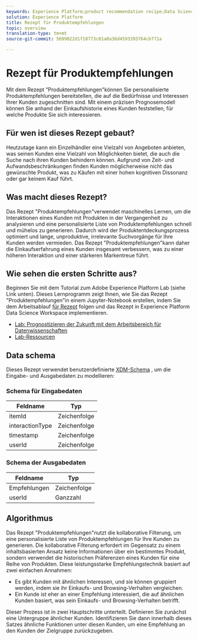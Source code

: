 ```yaml
---
keywords: Experience Platform;product recommendation recipe;Data Science Workspace;popular topics
solution: Experience Platform
title: Rezept für Produktempfehlungen
topic: overview
translation-type: tm+mt
source-git-commit: 5699022d1f18773c81a0a36d4593393764cb771a

---
```



# Rezept für Produktempfehlungen

Mit dem Rezept &quot;Produktempfehlungen&quot;können Sie personalisierte Produktempfehlungen bereitstellen, die auf die Bedürfnisse und Interessen Ihrer Kunden zugeschnitten sind. Mit einem präzisen Prognosemodell können Sie anhand der Einkaufshistorie eines Kunden feststellen, für welche Produkte Sie sich interessieren.

## Für wen ist dieses Rezept gebaut?

Heutzutage kann ein Einzelhändler eine Vielzahl von Angeboten anbieten, was seinen Kunden eine Vielzahl von Möglichkeiten bietet, die auch die Suche nach ihren Kunden behindern können. Aufgrund von Zeit- und Aufwandsbeschränkungen finden Kunden möglicherweise nicht das gewünschte Produkt, was zu Käufen mit einer hohen kognitiven Dissonanz oder gar keinem Kauf führt.

## Was macht dieses Rezept?

Das Rezept &quot;Produktempfehlungen&quot;verwendet maschinelles Lernen, um die Interaktionen eines Kunden mit Produkten in der Vergangenheit zu analysieren und eine personalisierte Liste von Produktempfehlungen schnell und mühelos zu generieren. Dadurch wird der Produktentdeckungsprozess optimiert und lange, unproduktive, irrelevante Suchvorgänge für Ihre Kunden werden vermieden. Das Rezept &quot;Produktempfehlungen&quot;kann daher die Einkaufserfahrung eines Kunden insgesamt verbessern, was zu einer höheren Interaktion und einer stärkeren Markentreue führt.

## Wie sehen die ersten Schritte aus?

Beginnen Sie mit dem Tutorial zum Adobe Experience Platform Lab (siehe Link unten). Dieses Lernprogramm zeigt Ihnen, wie Sie das Rezept &quot;Produktempfehlungen&quot;in einem Jupyter-Notebook erstellen, indem Sie dem Arbeitsablauf [für Rezept](../jupyterlab/create-a-recipe.md) folgen und das Rezept in Experience Platform Data Science Workspace implementieren.

* [Lab: Prognostizieren der Zukunft mit dem Arbeitsbereich für Datenwissenschaften](https://expleague.azureedge.net/labs/L777/index.html)
* [Lab-Ressourcen](https://github.com/adobe/experience-platform-dsw-reference/tree/master/Summit/2019/resources)

## Data schema

Dieses Rezept verwendet benutzerdefinierte [XDM-Schema](../../xdm/schema/field-dictionary.md) , um die Eingabe- und Ausgabedaten zu modellieren:

### Schema für Eingabedaten

| Feldname | Typ |
--- | ---
| itemId | Zeichenfolge |
| interactionType | Zeichenfolge |
| timestamp | Zeichenfolge |
| userId | Zeichenfolge |

### Schema der Ausgabedaten

| Feldname | Typ |
--- | ---
| Empfehlungen | Zeichenfolge |
| userId | Ganzzahl |

## Algorithmus

Das Rezept &quot;Produktempfehlungen&quot;nutzt die kollaborative Filterung, um eine personalisierte Liste von Produktempfehlungen für Ihre Kunden zu generieren. Die kollaborative Filterung erfordert im Gegensatz zu einem inhaltsbasierten Ansatz keine Informationen über ein bestimmtes Produkt, sondern verwendet die historischen Präferenzen eines Kunden für eine Reihe von Produkten. Diese leistungsstarke Empfehlungstechnik basiert auf zwei einfachen Annahmen:
* Es gibt Kunden mit ähnlichen Interessen, und sie können gruppiert werden, indem sie ihr Einkaufs- und Browsing-Verhalten vergleichen.
* Ein Kunde ist eher an einer Empfehlung interessiert, die auf ähnlichen Kunden basiert, was sein Einkaufs- und Browsing-Verhalten betrifft.

Dieser Prozess ist in zwei Hauptschritte unterteilt. Definieren Sie zunächst eine Untergruppe ähnlicher Kunden. Identifizieren Sie dann innerhalb dieses Satzes ähnliche Funktionen unter diesen Kunden, um eine Empfehlung an den Kunden der Zielgruppe zurückzugeben.